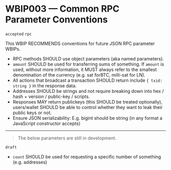 # WBIP003 — Common RPC Parameter Conventions

`accepted` `rpc`

This WBIP RECOMMENDS conventions for future JSON RPC parameter WBIPs.

- RPC methods SHOULD use object parameters (aka named parameters).
- `amount` SHOULD be used for transferring sums of something. If `amount` is used, without more information, it MUST always refer to the smallest denomination of the currency (e.g. sat forBTC, milli-sat for LN).
- All actions that broadcast a transaction SHOULD return include `{ txid: string }` in the response data.
- Addresses SHOULD be strings and not require breaking down into hex / hash + version / public-key / scripts.
- Responses MAY return publickeys (this SHOULD be treated optionally), users/wallet SHOULD be able to control whether they want to leak their public keys or not.
- Ensure JSON serializability: E.g. bigint should be string (in any format a JavaScript constructor accepts)

---

> The below parameters are still in development.

`draft`

- `count` SHOULD be used for requesting a specific number of something (e.g. addresses)
